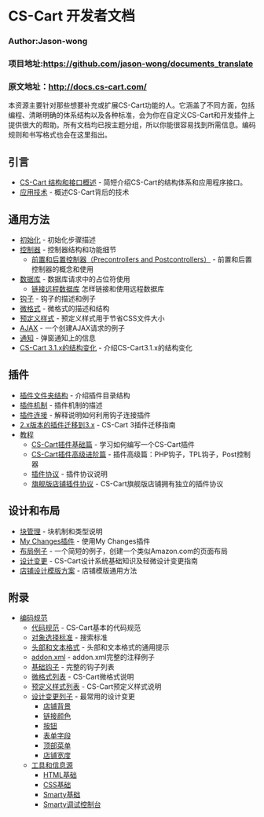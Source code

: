CS-Cart 开发者文档
===================================
### Author:Jason-wong
### 项目地址:https://github.com/jason-wong/documents_translate
### 原文地址：http://docs.cs-cart.com/



本资源主要针对那些想要补充或扩展CS-Cart功能的人。它涵盖了不同方面，包括编程、清晰明确的体系结构以及各种标准，会为你在自定义CS-Cart和开发插件上提供很大的帮助。所有文档均已按主题分组，所以你能很容易找到所需信息。编码规则和书写格式也会在这里指出。


## 引言
* [CS-Cart 结构和接口概述](https://github.com/jason-wong/documents_translate/blob/master/CMS/CS-Cart-Developer-Documentation/cs-cart-architecture-api-overview.md) - 简短介绍CS-Cart的结构体系和应用程序接口。
* [应用技术](https://github.com/jason-wong/documents_translate/blob/master/CMS/CS-Cart-Developer-Documentation/techologies-used.md) - 概述CS-Cart背后的技术


## 通用方法
* [初始化](https://github.com/jason-wong/documents_translate/blob/master/CMS/CS-Cart-Developer-Documentation/initialization.md) - 初始化步骤描述
* [控制器](https://github.com/jason-wong/documents_translate/blob/master/CMS/CS-Cart-Developer-Documentation/controllers.md) - 控制器结构和功能细节
	* [前置和后置控制器（Precontrollers and Postcontrollers）](https://github.com/jason-wong/documents_translate/blob/master/CMS/CS-Cart-Developer-Documentation/precontrollers-and-postcontrollers.md) - 前置和后置控制器的概念和使用
* [数据库](https://github.com/jason-wong/documents_translate/blob/master/CMS/CS-Cart-Developer-Documentation/database.md) - 数据库请求中的占位符使用
	* [链接远程数据库](https://github.com/jason-wong/documents_translate/blob/master/CMS/CS-Cart-Developer-Documentation/connect-additional-databases.md) 怎样链接和使用远程数据库
* [钩子](https://github.com/jason-wong/documents_translate/blob/master/CMS/CS-Cart-Developer-Documentation/hooks.md) - 钩子的描述和例子
* [微格式](https://github.com/jason-wong/documents_translate/blob/master/CMS/CS-Cart-Developer-Documentation/microformats.md) - 微格式的描述和结构
* [预定义样式](https://github.com/jason-wong/documents_translate/blob/master/CMS/CS-Cart-Developer-Documentation/special-classes.md) - 预定义样式用于节省CSS文件大小
* [AJAX](https://github.com/jason-wong/documents_translate/blob/master/CMS/CS-Cart-Developer-Documentation/ajax.md) - 一个创建AJAX请求的例子
* [通知](https://github.com/jason-wong/documents_translate/blob/master/CMS/CS-Cart-Developer-Documentation/notifications.md) - 弹窗通知上的信息
* [CS-Cart 3.1.x的结构变化](https://github.com/jason-wong/documents_translate/blob/master/CMS/CS-Cart-Developer-Documentation/architecture-changes-in-cs-cart-3.1.x.md) - 介绍CS-Cart3.1.x的结构变化

## 插件
* [插件文件夹结构](https://github.com/jason-wong/documents_translate/blob/master/CMS/CS-Cart-Developer-Documentation/add-on-folder-structure.md) - 介绍插件目录结构
* [插件机制](https://github.com/jason-wong/documents_translate/blob/master/CMS/CS-Cart-Developer-Documentation/add-on-scheme.md) - 插件机制的描述
* [插件连接](https://github.com/jason-wong/documents_translate/blob/master/CMS/CS-Cart-Developer-Documentation/add-on-connection.md) - 解释说明如何利用钩子连接插件
* [2.x版本的插件迁移到3.x](https://github.com/jason-wong/documents_translate/blob/master/CMS/CS-Cart-Developer-Documentation/adapting-add-on-from-2.x-to-3.md) - CS-Cart 3插件迁移指南
* [教程](https://github.com/jason-wong/documents_translate/blob/master/CMS/CS-Cart-Developer-Documentation/tutorials.md)
	* [CS-Cart插件基础篇](https://github.com/jason-wong/documents_translate/blob/master/CMS/CS-Cart-Developer-Documentation/basic-cs-cart-add-on.md) - 学习如何编写一个CS-Cart插件
	* [CS-Cart插件高级进阶篇](https://github.com/jason-wong/documents_translate/blob/master/CMS/CS-Cart-Developer-Documentation/advanced-cs-cart-add-on.md) - 插件高级篇：PHP钩子，TPL钩子，Post控制器
	* [插件协议](https://github.com/jason-wong/documents_translate/blob/master/CMS/CS-Cart-Developer-Documentation/add-on-licensing.md) - 插件协议说明
	* [旗舰版店铺插件协议](https://github.com/jason-wong/documents_translate/blob/master/CMS/CS-Cart-Developer-Documentation/storefront-based-add-on-licensing-in-ultimate-edition.md) - CS-Cart旗舰版店铺拥有独立的插件协议

## 设计和布局
* [块管理](https://github.com/jason-wong/documents_translate/blob/master/CMS/CS-Cart-Developer-Documentation/block-manager.md) - 块机制和类型说明
* [My Changes插件](https://github.com/jason-wong/documents_translate/blob/master/CMS/CS-Cart-Developer-Documentation/my-changes-add-on.md) - 使用My Changes插件
* [布局例子](https://github.com/jason-wong/documents_translate/blob/master/CMS/CS-Cart-Developer-Documentation/layouting-example.md) - 一个简短的例子，创建一个类似Amazon.com的页面布局
* [设计变更](https://github.com/jason-wong/documents_translate/blob/master/CMS/CS-Cart-Developer-Documentation/design-changes.md) - CS-Cart设计系统基础知识及轻微设计变更指南
* [店铺设计模版方案](https://github.com/jason-wong/documents_translate/blob/master/CMS/CS-Cart-Developer-Documentation/storefront-design-template-scheme.md) - 店铺模版通用方法

## 附录
* [编码规范](https://github.com/jason-wong/documents_translate/blob/master/CMS/CS-Cart-Developer-Documentation/coding-standards.md)
	* [代码规范](https://github.com/jason-wong/documents_translate/blob/master/CMS/CS-Cart-Developer-Documentation/programming-standards.md) - CS-Cart基本的代码规范
	* [对象选择标准](https://github.com/jason-wong/documents_translate/blob/master/CMS/CS-Cart-Developer-Documentation/object-selection-standards.md) - 搜索标准
	* [头部和文本格式](https://github.com/jason-wong/documents_translate/blob/master/CMS/CS-Cart-Developer-Documentation/heading-and-text-formats.md) - 头部和文本格式的通用提示
	* [addon.xml](https://github.com/jason-wong/documents_translate/blob/master/CMS/CS-Cart-Developer-Documentation/addon.xml.md) - addon.xml完整的注释例子
	* [基础钩子](https://github.com/jason-wong/documents_translate/blob/master/CMS/CS-Cart-Developer-Documentation/hook-base.md) - 完整的钩子列表
	* [微格式列表](https://github.com/jason-wong/documents_translate/blob/master/CMS/CS-Cart-Developer-Documentation/microformats-list.md) - CS-Cart微格式说明
	* [预定义样式列表](https://github.com/jason-wong/documents_translate/blob/master/CMS/CS-Cart-Developer-Documentation/special-classes-list.md) - CS-Cart预定义样式说明
	* [设计变更列子](https://github.com/jason-wong/documents_translate/blob/master/CMS/CS-Cart-Developer-Documentation/examples-of-design-changes.md) - 最常用的设计变更
		* [店铺背景](https://github.com/jason-wong/documents_translate/blob/master/CMS/CS-Cart-Developer-Documentation/store-background.md)
		* [链接颜色](https://github.com/jason-wong/documents_translate/blob/master/CMS/CS-Cart-Developer-Documentation/link-color.md)
		* [按钮](https://github.com/jason-wong/documents_translate/blob/master/CMS/CS-Cart-Developer-Documentation/buttons.md)
		* [表单字段](https://github.com/jason-wong/documents_translate/blob/master/CMS/CS-Cart-Developer-Documentation/form-fields.md)
		* [顶部菜单](https://github.com/jason-wong/documents_translate/blob/master/CMS/CS-Cart-Developer-Documentation/top-menu.md)
		* [店铺宽度](https://github.com/jason-wong/documents_translate/blob/master/CMS/CS-Cart-Developer-Documentation/storefront-width.md)
	* [工具和信息源](https://github.com/jason-wong/documents_translate/blob/master/CMS/CS-Cart-Developer-Documentation/tools-and-information-sources.md)
		* [HTML基础](https://github.com/jason-wong/documents_translate/blob/master/CMS/CS-Cart-Developer-Documentation/html-basics.md)
		* [CSS基础](https://github.com/jason-wong/documents_translate/blob/master/CMS/CS-Cart-Developer-Documentation/css-basics.md)
		* [Smarty基础](https://github.com/jason-wong/documents_translate/blob/master/CMS/CS-Cart-Developer-Documentation/smarty-basics.md)
		* [Smarty调试控制台](https://github.com/jason-wong/documents_translate/blob/master/CMS/CS-Cart-Developer-Documentation/smarty-debug-console.md)